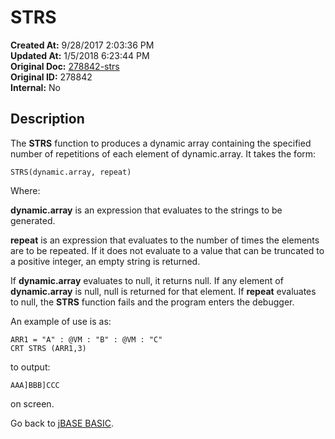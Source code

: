 # STRS

**Created At:** 9/28/2017 2:03:36 PM  
**Updated At:** 1/5/2018 6:23:44 PM  
**Original Doc:** [278842-strs](https://docs.jbase.com/36868-jbase-basic/278842-strs)  
**Original ID:** 278842  
**Internal:** No  

## Description

The **STRS** function to produces a dynamic array containing the specified number of repetitions of each element of dynamic.array. It takes the form:

```
STRS(dynamic.array, repeat)
```

Where:

**dynamic.array** is an expression that evaluates to the strings to be generated.

**repeat** is an expression that evaluates to the number of times the elements are to be repeated. If it does not evaluate to a value that can be truncated to a positive integer, an empty string is returned.

If **dynamic.array** evaluates to null, it returns null. If any element of **dynamic.array** is null, null is returned for that element. If **repeat** evaluates to null, the **STRS** function fails and the program enters the debugger.

An example of use is as:

```
ARR1 = "A" : @VM : "B" : @VM : "C"
CRT STRS (ARR1,3)
```

to output:

```
AAA]BBB]CCC
```

on screen.

Go back to [jBASE BASIC](./../jbase-basic-programmers-reference-guide).
